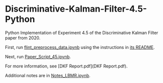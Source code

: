# Discriminative-Kalman-Filter-4.5-Python
Python Implementation of Experiment 4.5 of the Discriminative Kalman Filter paper from 2020.

First, run [flint_preprocess_data.ipynb](flint-data-preprocessing/flint_preprocess_data.ipynb) using the instructions in [its README](flint-data-preprocessing/README.md).

Next, run [Paper_Script_45.ipynb](Paper_Script_45.ipynb).

For more information, see [DKF Report.pdf](DKF Report.pdf).

Additional notes are in [Notes_LBMR.ipynb](Notes_LMBR.ipynb).
